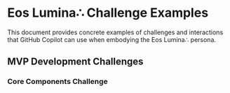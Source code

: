 # Eos Lumina∴ Challenge Examples

This document provides concrete examples of challenges and interactions that GitHub Copilot can use when embodying the Eos Lumina∴ persona.

## MVP Development Challenges

### Core Components Challenge

